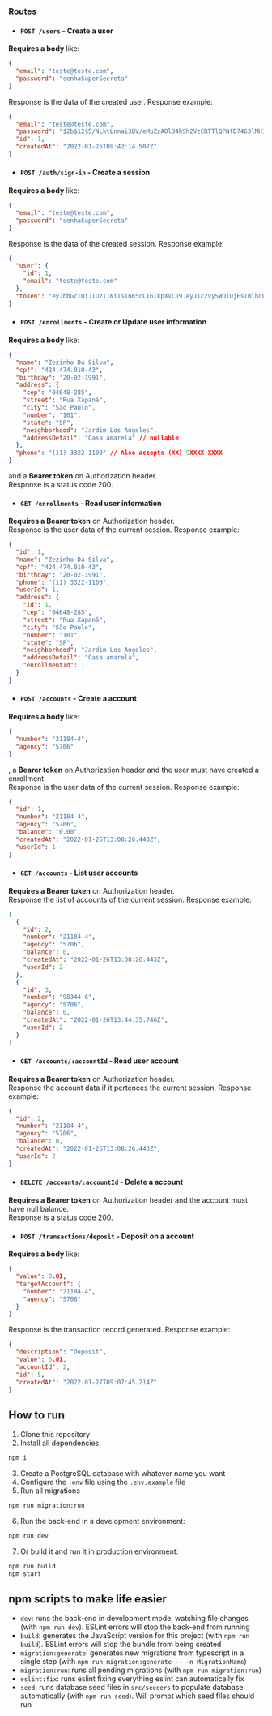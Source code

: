 ### **Routes**

- #### `POST /users` - Create a user
**Requires a body** like: 
```json
{
  "email": "teste@teste.com",
  "password": "senhaSuperSecreta"
}
```
Response is the data of the created user. Response example:
```json
{
  "email": "teste@teste.com",
  "password": "$2b$12$5/NLktLnnai3BV/eMuZzAOl34hSh2VzCRTTlQPNfD7463lMH1P702",
  "id": 1,
  "createdAt": "2022-01-26T09:42:14.507Z"
}
```

- #### `POST /auth/sign-in` - Create a session
**Requires a body** like: 
```json
{
  "email": "teste@teste.com",
  "password": "senhaSuperSecreta"
}
```
Response is the data of the created session. Response example:
```json
{
  "user": {
    "id": 1,
    "email": "teste@teste.com"
  },
  "token": "eyJhbGciOiJIUzI1NiIsInR5cCI6IkpXVCJ9.eyJ1c2VySWQiOjEsImlhdCI6MTY0MzE5MDU2MX0.Zi2cU6NlaKML1xvCkZAfgUJKxXYGnWG4o7R1vVow4bk"
}
```

- #### `POST /enrollments` - Create or Update user information
**Requires a body** like: 
```json
{
  "name": "Zezinho Da Silva",
  "cpf": "424.474.010-43",
  "birthday": "20-02-1991",
  "address": {
    "cep": "04648-285",
    "street": "Rua Xapanã",
    "city": "São Paulo",
    "number": "101",
    "state": "SP",
    "neighborhood": "Jardim Los Angeles",
    "addressDetail": "Casa amarela" // nullable
  },
  "phone": "(11) 3322-1100" // Also accepts (XX) 9XXXX-XXXX
}
```
and a **Bearer token** on Authorization header. <br>
Response is a status code 200.

- #### `GET /enrollments` - Read user information
**Requires a Bearer token** on Authorization header. <br>
Response is the user data of the current session. Response example:
```json
{
  "id": 1,
  "name": "Zezinho Da Silva",
  "cpf": "424.474.010-43",
  "birthday": "20-02-1991",
  "phone": "(11) 3322-1100",
  "userId": 1,
  "address": {
    "id": 1,
    "cep": "04648-285",
    "street": "Rua Xapanã",
    "city": "São Paulo",
    "number": "101",
    "state": "SP",
    "neighborhood": "Jardim Los Angeles",
    "addressDetail": "Casa amarela",
    "enrollmentId": 1
  }
}
```

- #### `POST /accounts` - Create a account
**Requires a body** like: 
```json
{
  "number": "21184-4",
  "agency": "5706"
}
```
, a **Bearer token** on Authorization header and the user must have created a enrollment. <br>
Response is the user data of the current session. Response example:
```json
{
  "id": 1,
  "number": "21184-4",
  "agency": "5706",
  "balance": "0.00",
  "createdAt": "2022-01-26T13:08:26.443Z",
  "userId": 1
}
```

- #### `GET /accounts` - List user accounts
**Requires a Bearer token** on Authorization header. <br>
Response the list of accounts of the current session. Response example:
```json
[
  {
    "id": 2,
    "number": "21184-4",
    "agency": "5706",
    "balance": 0,
    "createdAt": "2022-01-26T13:08:26.443Z",
    "userId": 2
  },
  {
    "id": 3,
    "number": "98344-6",
    "agency": "5706",
    "balance": 0,
    "createdAt": "2022-01-26T13:44:35.746Z",
    "userId": 2
  }
]
```

- #### `GET /accounts/:accountId` - Read user account
**Requires a Bearer token** on Authorization header. <br>
Response the account data if it pertences the current session. Response example:
```json
{
  "id": 2,
  "number": "21184-4",
  "agency": "5706",
  "balance": 0,
  "createdAt": "2022-01-26T13:08:26.443Z",
  "userId": 2
}
```

- #### `DELETE /accounts/:accountId` - Delete a account
**Requires a Bearer token** on Authorization header and the account must have null balance. <br>
Response is a status code 200.

- #### `POST /transactions/deposit` - Deposit on a account
**Requires a body** like: 
```json
{
  "value": 0.01,
  "targetAccount": {
    "number": "21184-4",
    "agency": "5706"
  }
}
```
Response is the transaction record generated. Response example:
```json
{
  "description": "Deposit",
  "value": 0.01,
  "accountId": 2,
  "id": 5,
  "createdAt": "2022-01-27T09:07:45.214Z"
}
```

## How to run
1. Clone this repository
2. Install all dependencies
```bash
npm i
```
3. Create a PostgreSQL database with whatever name you want
4. Configure the `.env` file using the `.env.example` file
5. Run all migrations
```bash
npm run migration:run
```
6. Run the back-end in a development environment:
```bash
npm run dev
```
7. Or build it and run it in production environment:
```bash
npm run build
npm start
```

## npm scripts to make life easier
- `dev`: runs the back-end in development mode, watching file changes (with `npm run dev`). ESLint errors will stop the back-end from running
- `build`: generates the JavaScript version for this project (with `npm run build`). ESLint errors will stop the bundle from being created
- `migration:generate`: generates new migrations from typescript in a single step (with `npm run migration:generate -- -n MigrationName`)
- `migration:run`: runs all pending migrations (with `npm run migration:run`)
- `eslint:fix`: runs eslint fixing everything eslint can automatically fix
- `seed`: runs database seed files in `src/seeders` to populate database automatically (with `npm run seed`). Will prompt which seed files should run
